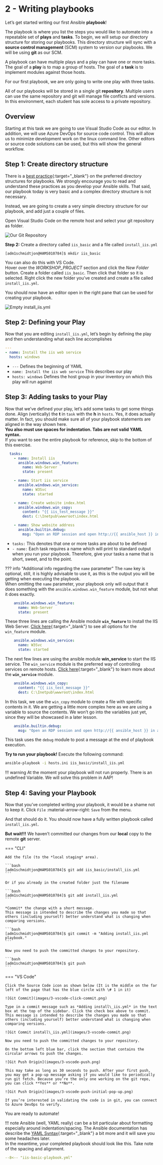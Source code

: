 # 2 - Writing playbooks

Let’s get started writing our first Ansible **playbook**!  

The playbook is where you list the steps you would like to automate into a repeatable set of **plays** and **tasks**. To begin, we will setup our directory structure for storing our playbooks. This directory structure will sync with a **source control management** (SCM) system to version our playbooks. We will be using **git** as our SCM.

A playbook can have multiple plays and a play can have one or more tasks. The goal of a **play** is to map a group of hosts. The goal of a **task** is to implement modules against those hosts.

For our first playbook, we are only going to write one play with three tasks.

All of our playbooks will be stored in a single git **repository**. Multiple users can use the same repository and git will manage file conflicts and versions. In this environment, each student has sole access to a private repository.

## Overview

Starting at this task we are going to use Visual Studio Code as our editor. In addition, we will use Azure DevOps for source code control. This will allow us to minimize development work on the linux command line. Other editors or source code solutions can be used, but this will show the general workflow.

## Step 1: Create directory structure

There is a [best practice](https://docs.ansible.com/ansible/latest/tips_tricks/sample_setup.html#sample-directory-layout){:target="_blank"} on the preferred directory structures for playbooks. We strongly encourage you to read and understand these practices as you develop your Ansible skills. That said, our playbook today is very basic and a complex directory structure is not necessary.

Instead, we are going to create a very simple directory structure for our playbook, and add just a couple of files.

Open Visual Studio Code on the remote host and select your git repository as folder.

![Our Git Repository](images/3-vscode-workspace.png)

**Step 2:** Create a directory called `iis_basic` and a file called
`install_iis.yml`

``` { .bash .no-copy }
[adm1schmidtjon@HAMS010784]$ mkdir iis_basic
```

You can also do this with VS Code.  
Hover over the *WORKSHOP_PROJECT* section and click the *New Folder* button. Create a folder called `iis_basic`. Then click that folder so it is
selected. Right click the new folder you’ve created and create a file called `install_iis.yml`.

You should now have an editor open in the right pane that can be used for creating your playbook.

![Empty install\_iis.yml](images/3-vscode-create-folders.png)

## Step 2: Defining your Play

Now that you are editing `install_iis.yml`, let’s begin by defining the play and then understanding what each line accomplishes

```yaml
---
- name: Install the iis web service
  hosts: windows
```

* `---` Defines the beginning of YAML
* `name: Install the iis web service` This describes our play
* `hosts: windows` Defines the host group in your inventory on which this play will run against

## Step 3: Adding tasks to your Play

Now that we’ve defined your play, let’s add some tasks to get some things done. Align (vertically) the **t** in `task` with the **h** in `hosts`. Yes, it does actually matter. In fact, you should make sure all of your playbook statements are aligned in the way shown here.  
**You also must use spaces for indentation. Tabs are not valid YAML syntax.**  
If you want to see the entire playbook for reference, skip to the bottom of this exercise.

```yaml
  tasks:
    - name: Install iis
      ansible.windows.win_feature:
        name: Web-Server
        state: present

    - name: Start iis service
      ansible.windows.win_service:
        name: W3Svc
        state: started

    - name: Create website index.html
      ansible.windows.win_copy:
        content: "{{ iis_test_message }}"
        dest: C:\Inetpub\wwwroot\index.html

    - name: Show website address
      ansible.builtin.debug:
        msg: "Open an RDP session and open http://{{ ansible_host }} in a browser."
```

* `tasks:` This denotes that one or more tasks are about to be defined
* `- name:` Each task requires a name which will print to standard output when you run your playbook. Therefore, give your tasks a name that is short, sweet, and to the point.

??? info "Additional info regarding the `name` parameter"
    The `name` key is optional, still, it is highly advisable to use it, as this is the output you will be getting when executing the playbook.  
    When omitting the `name` parameter, your playbook only will output that it does something with the `ansible.windows.win_feature` module, but not what it does exactly.

```yaml
    ansible.windows.win_feature:
      name: Web-Server
      state: present
```

These three lines are calling the Ansible module **`win_feature`** to install the IIS Web Server. [Click here](https://docs.ansible.com/ansible/latest/collections/ansible/windows/win_feature_module.html){:target="_blank"} to see all options for the `win_feature` module.

```yaml
    ansible.windows.win_service:
      name: W3Svc
      state: started
```

The next few lines are using the ansible module **win_service** to start the IIS service. The `win_service` module is the preferred way of controlling services on remote hosts. [Click here](https://docs.ansible.com/ansible/latest/collections/ansible/windows/win_service_module.html){:target="_blank"} to learn more about the **`win_service`** module.

```yaml
    ansible.windows.win_copy:
      content: "{{ iis_test_message }}"
      dest: C:\Inetpub\wwwroot\index.html
```

In this task, we use the `win_copy` module to create a file with specific contents in it. We are getting a little more complex here as we are using a variable to source the contents. We won’t go into the variables just yet, since they will be showcased in a later lesson.

```yaml
    ansible.builtin.debug:
      msg: "Open an RDP session and open http://{{ ansible_host }} in a browser."
```

This task uses the `debug` module to post a message at the end of playbook execution.

**Try to run your playbook!** Execute the following command:

```bash
ansible-playbook -i hosts.ini iis_basic/install_iis.yml
```

!!! warning
    At the moment your playbook will not run properly. There is an undefined Variable. We will solve this problem in AAP!

## Step 4: Saving your Playbook

Now that you’ve completed writing your playbook, it would be a shame not to keep it. Click `File` :material-arrow-right: `Save` from the menu.

And that should do it. You should now have a fully written playbook called `install_iis.yml`.

**But wait!!!** We haven’t committed our changes from our **local** copy to the remote **git** server.

=== "CLI"

    Add the file (to the *local staging* area).

    ```bash
    [adm1schmidtjon@HAMS010784]$ git add iis_basic/install_iis.yml
    ```

    Or if you already in the created folder just the filename

    ```bash
    [adm1schmidtjon@HAMS010784]$ git add install_iis.yml
    ```

    *Commit* the change with a short message.  
    This message is intended to describe the changes you made so that others (including yourself) better understand what is changing when comparing versions.

    ```bash
    [adm1schmidtjon@HAMS010784]$ git commit -m "Adding install_iis.yml playbook."
    ```

    Now you need to push the committed changes to your repository.

    ```bash
    [adm1schmidtjon@HAMS010784]$ git push
    ```

=== "VS Code"

    Click the Source Code icon as shown below (It is the middle on the far left of the page that has the blue circle with \# 1 in it)

    ![Git Commit](images/3-vscode-click-commit.png)

    Type in a commit message such as *Adding install\_iis.yml* in the text box at the top of the sidebar. Click the check box above to commit. This message is intended to describe the changes you made so that others (including yourself) better understand what is changing when comparing versions.

    ![Git Commit install\_iis.yml](images/3-vscode-commit.png)

    Now you need to push the committed changes to your repository.

    On the bottom left blue bar, click the section that contains the circular arrows to push the changes.

    ![Git Push Origin](images/3-vscode-push.png)

    This may take as long as 30 seconds to push. After your first push, you may get a pop-up message asking if you would like to periodically run git fetch. Because you’re the only one working on the git repo, you can click **Yes** or **No**.

    ![Git Push Origin](images/3-vscode-push-initial-pop-up.png)

    If you’re interested in validating the code is in git, you can connect to Azure DevOps to verify.

You are ready to automate!

!!! note
    Ansible (well, YAML really) can be a bit particular about formatting especially around indentation/spacing. The Ansible documentation has describe the [YAML Syntax](https://docs.ansible.com/ansible/latest/reference_appendice/YAMLSyntax.html){:target="_blank"} a bit more and it will save you some headaches later.  
    In the meantime, your completed playbook should look like this. Take note of the spacing and alignment.

```yaml
--8<-- "iis-basic-playbook.yml"
```
